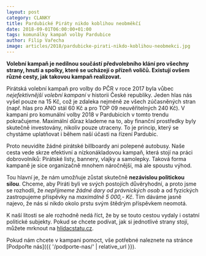 ```yaml
---
layout: post
category: CLANKY
title: Pardubické Piráty nikdo koblihou neobměkčí
date: 2018-09-01T06:00:00+01:00
tags: komunálky kampaň volby Pardubice
author: Filip Vařecha
image: articles/2018/pardubicke-pirati-nikdo-koblihou-neobmekci.jpg
---
```


**Volební kampaň je nedílnou součástí předvolebního klání pro všechny strany,
hnutí a spolky, které se ucházejí o přízeň voličů. Existují ovšem různé cesty,
jak takovou kampaň realizovat.**

Pirátská volební kampaň pro volby do PČR v roce 2017 byla vůbec *nejefektivnější
volební kampaní* v historii České republiky. Jeden hlas nás vyšel pouze na 15&nbsp;Kč,
což je zdaleka nejméně ze všech zúčasněných stran (např. hlas pro ANO stál 60&nbsp;Kč a pro
TOP 09 neuvěřitelných 240&nbsp;Kč). V kampani pro komunální volby 2018 v Pardubicích v
tomto trendu pokračujeme. Maximální důraz klademe na to, aby finanční prostředky
byly skutečně investovány, nikoliv pouze utraceny. To je princip, který se
chystáme uplatňovat i během naší účasti na řízení Pardubic.

Proto neuvidíte žádné pirátské billboardy ani polepené autobusy. Naše cesta vede
skrze efektivní a nízkonákladovou kampaň, která stojí na práci dobrovolníků:
Pirátské listy, bannery, vlajky a samolepky. Taková forma kampaně je sice
organizačně mnohem náročnější, má ale spoustu výhod.

Tou hlavní je, že nám umožňuje zůstat skutečně **nezávislou politickou silou**.
Chceme, aby Piráti byli ve svých postojích důvěryhodní, a proto jsme se
rozhodli, že *nepřijmeme žádné dary od právnických osob* a od fyzických
zastropujeme příspěvky na *maximálně 5 000,- Kč*. Tím dáváme jasně najevo, že nás
si nikdo okolo prstu svým štědrým příspěvkem neomotá.

K naší litosti se ale rozhodně nedá říct, že by se touto cestou vydaly i ostatní
politické subjekty. Pokud se chcete podívat, jak si jednotlivé strany stojí,
můžete mrknout na
[hlidacstatu.cz](https://www.hlidacstatu.cz/ucty/hledat?Q=pardubice).

Pokud nám chcete v kampani pomoct, vše potřebné naleznete na stránce
[Podpořte nás]({{ '/podporte-nas/' | relative_url }}).

